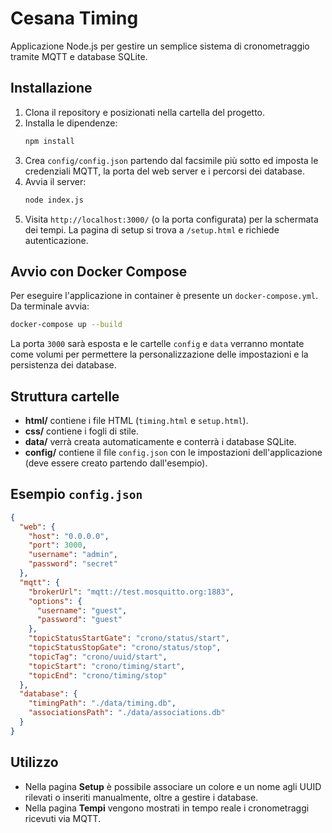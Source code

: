 # Cesana Timing

Applicazione Node.js per gestire un semplice sistema di cronometraggio tramite MQTT e database SQLite.

## Installazione

1. Clona il repository e posizionati nella cartella del progetto.
2. Installa le dipendenze:
   ```bash
   npm install
   ```
3. Crea `config/config.json` partendo dal facsimile più sotto ed imposta le credenziali MQTT,
   la porta del web server e i percorsi dei database.
4. Avvia il server:
   ```bash
   node index.js
   ```
5. Visita `http://localhost:3000/` (o la porta configurata) per la schermata dei tempi. La pagina di setup si trova a `/setup.html` e richiede autenticazione.

## Avvio con Docker Compose

Per eseguire l'applicazione in container è presente un `docker-compose.yml`.
Da terminale avvia:

```bash
docker-compose up --build
```

La porta `3000` sarà esposta e le cartelle `config` e `data` verranno
montate come volumi per permettere la personalizzazione delle impostazioni e
la persistenza dei database.

## Struttura cartelle

- **html/** contiene i file HTML (`timing.html` e `setup.html`).
- **css/** contiene i fogli di stile.
- **data/** verrà creata automaticamente e conterrà i database SQLite.
- **config/** contiene il file `config.json` con le impostazioni dell'applicazione (deve essere creato partendo dall'esempio).

## Esempio `config.json`

```json
{
  "web": {
    "host": "0.0.0.0",
    "port": 3000,
    "username": "admin",
    "password": "secret"
  },
  "mqtt": {
    "brokerUrl": "mqtt://test.mosquitto.org:1883",
    "options": {
      "username": "guest",
      "password": "guest"
    },
    "topicStatusStartGate": "crono/status/start",
    "topicStatusStopGate": "crono/status/stop",
    "topicTag": "crono/uuid/start",
    "topicStart": "crono/timing/start",
    "topicEnd": "crono/timing/stop"
  },
  "database": {
    "timingPath": "./data/timing.db",
    "associationsPath": "./data/associations.db"
  }
}
```

## Utilizzo

- Nella pagina **Setup** è possibile associare un colore e un nome agli UUID rilevati o inseriti manualmente, oltre a gestire i database.
- Nella pagina **Tempi** vengono mostrati in tempo reale i cronometraggi ricevuti via MQTT.


